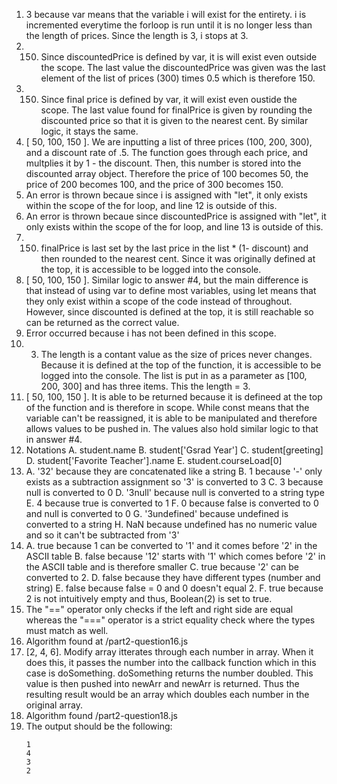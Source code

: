 1. 3 because var means that the variable i will exist for the entirety. i is incremented everytime the forloop is run until it is no longer less than the length of prices. Since the length is 3, i stops at 3.
2. 150. Since discountedPrice is defined by var, it is will exist even outside the scope. The last value the discountedPrice was given was the last element of the list of prices (300) times 0.5 which is therefore 150.
3. 150. Since final price is defined by var, it will exist even oustide the scope. The last value found for finalPrice is given by rounding the discounted price so that it is given to the nearest cent. By similar logic, it stays the same.
4. [ 50, 100, 150 ]. We are inputting a list of three prices (100, 200, 300), and a discount rate of .5. The function goes through each price, and multplies it by 1 - the discount. Then, this number is stored into the discounted array object. Therefore the price of 100 becomes 50, the price of 200 becomes 100, and the price of 300 becomes 150.
5. An error is thrown becaue since i is assigned with "let", it only exists within the scope of the for loop, and line 12 is outside of this.
6. An error is thrown becaue since discountedPrice is assigned with "let", it only exists within the scope of the for loop, and line 13 is outside of this.
7. 150. finalPrice is last set by the last price in the list * (1- discount) and then rounded to the nearest cent. Since it was originally defined at the top, it is accessible to be logged into the console.
8. [ 50, 100, 150 ]. Similar logic to answer #4, but the main difference is that instead of using var to define most variables, using let means that they only exist within a scope of the code instead of throughout. However, since discounted is defined at the top, it is still reachable so can be returned as the correct value.
9. Error occurred because i has not been defined in this scope.
10. 3. The length is a contant value as the size of prices never changes. Because it is defined at the top of the function, it is accessible to be logged into the console. The list is put in as a parameter as [100, 200, 300] and has three items. This the length = 3.
11. [ 50, 100, 150 ]. It is able to be returned because it is defineed at the top of the function and is therefore in scope. While const means that the variable can't be reassigned, it is able to be manipulated and therefore allows values to be pushed in. The values also hold similar logic to that in answer #4.
12. Notations
    A. student.name
    B. student['Gsrad Year']
    C. student[greeting]
    D. student['Favorite Teacher'].name
    E. student.courseLoad[0]
13.
    A. '32' because they are concatenated like a string
    B. 1 because '-' only exists as a subtraction assignment so '3' is converted to 3
    C. 3 because null is converted to 0
    D. '3null' because null is converted to a string type
    E. 4 because true is converted to 1
    F. 0 because false is converted to 0 and null is converted to 0
    G. '3undefined' because undefined is converted to a string
    H. NaN because undefined has no numeric value and so it can't be subtracted from '3'
14.
    A. true because 1 can be converted to '1' and it comes before '2' in the ASCII table
    B. false because '12' starts with '1' which comes before '2' in the ASCII table and is therefore smaller
    C. true because '2' can be converted to 2.
    D. false because they have different types (number and string)
    E. false because false = 0 and 0 doesn't equal 2.
    F. true because 2 is not intuitively empty and thus, Boolean(2) is set to true.
15.  The "==" operator only checks if the left and right side are equal whereas the "===" operator is a strict equality check where the types must match as well. 
16.  Algorithm found at /part2-question16.js
17. [2, 4, 6]. Modify array itterates through each number in array. When it does this, it passes the number into the callback function which in this case is doSomething. doSomething returns the number doubled. This value is then pushed into newArr and newArr is returned. Thus the resulting result would be an array which doubles each number in the original array.
18. Algorithm found /part2-question18.js
19. The output should be the following:
    ```
    1
    4
    3
    2
    ```
    